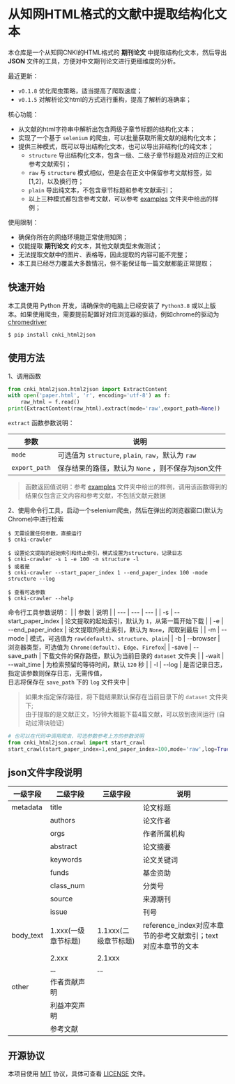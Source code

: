 # 从知网HTML格式的文献中提取结构化文本

本仓库是一个从知网CNKI的HTML格式的 <b>期刊论文</b> 中提取结构化文本，然后导出 <b>JSON</b> 文件的工具，方便对中文期刊论文进行更细维度的分析。

最近更新：  
- `v0.1.8` 优化爬虫策略，适当提高了爬取速度；
- `v0.1.5` 对解析论文html的方式进行重构，提高了解析的准确率；

核心功能：
- 从文献的html字符串中解析出包含两级子章节标题的结构化文本；
- 实现了一个基于 `selenium` 的爬虫，可以批量获取所需文献的结构化文本；
- 提供三种模式，既可以导出结构化文本，也可以导出非结构化的纯文本；
  - `structure` 导出结构化文本，包含一级、二级子章节标题及对应的正文和参考文献索引；
  - `raw` 与 `structure` 模式相似，但是会在正文中保留参考文献标签，如[1,2]，以及换行符；
  - `plain` 导出纯文本，不包含章节标题和参考文献索引；
  - 以上三种模式都包含参考文献，可以参考 [examples](examples) 文件夹中给出的样例；

<!-- 使用场景：
- 对中文期刊论文进行全文获取和分析，为下游任务提供支持；
- 对中文期刊论文进行引文分析； -->

使用限制：
- 确保你所在的网络环境能正常使用知网；
- 仅能提取 <b>期刊论文</b> 的文本，其他文献类型未做测试；
- 无法提取文献中的图片、表格等，因此提取的内容可能不完整；
- 本工具已经尽力覆盖大多数情况，但不能保证每一篇文献都能正常提取；

## 快速开始
本工具使用 Python 开发，请确保你的电脑上已经安装了 `Python3.8` 或以上版本。如果使用爬虫，需要提前配置好对应浏览器的驱动，例如chrome的驱动为 [chromedriver](https://chromedriver.chromium.org/downloads)

```console
$ pip install cnki_html2json
```

## 使用方法
1、调用函数

```python
from cnki_html2json.html2json import ExtractContent
with open('paper.html', 'r', encoding='utf-8') as f:
    raw_html = f.read()
print(ExtractContent(raw_html).extract(mode='raw',export_path=None))
```
`extract` 函数参数说明：

| 参数 | 说明 |
| --- | --- |
| `mode` | 可选值为 `structure`, `plain`, `raw`，默认为 `raw` |
| `export_path` | 保存结果的路径，默认为 `None` ，则不保存为json文件 |

> 函数返回值说明：参考 [examples](examples) 文件夹中给出的样例，调用该函数得到的结果仅包含正文内容和参考文献，不包括文献元数据

2、使用命令行工具，启动一个selenium爬虫，然后在弹出的浏览器窗口(默认为Chrome)中进行检索
```console
$ 无需设置任何参数，直接运行
$ cnki-crawler
```
```console
$ 设置论文提取的起始索引和终止索引，模式设置为structure，记录日志
$ cnki-crawler -s 1 -e 100 -m structure -l
$ 或者是
$ cnki-crawler --start_paper_index 1 --end_paper_index 100 -mode structure --log
```
```console
$ 查看可选参数
$ cnki-crawler --help
```

命令行工具参数说明：
|  | 参数 | 说明 |
| --- | --- | --- |
| -s | --start_paper_index | 论文提取的起始索引，默认为 `1`，从第一篇开始下载 |
| -e | --end_paper_index | 论文提取的终止索引，默认为 `None`，爬取到最后 |
| -m | --mode | 模式，可选值为 `raw(default)`、`structure`、`plain`|
| -b | --browser | 浏览器类型，可选值为 `Chrome(default)`、`Edge`、`Firefox`|
| -save | --save_path | 下载文件的保存路径，默认为当前目录的 `dataset` 文件夹 |
| -wait | --wait_time | 为检索预留的等待时间，默认 `120` 秒 |
| -l | --log | 是否记录日志，指定该参数则保存日志，无需传值，</br>日志将保存在 `save_path` 下的 `log` 文件夹中 |

> 如果未指定保存路径，将下载结果默认保存在当前目录下的 `dataset` 文件夹下;  
> 由于提取的是文献正文，1分钟大概能下载4篇文献，可以放到夜间运行 (自动过滑块验证)

```python
# 也可以在代码中调用爬虫，可选参数参考上方的参数说明
from cnki_html2json.crawl import start_crawl
start_crawl(start_paper_index=1,end_paper_index=100,mode='raw',log=True)
```

## json文件字段说明
| 一级字段 | 二级字段 | 三级字段 | 说明 |
| --- | --- | --- | --- |
| metadata | title |  | 论文标题 |
|  | authors |  | 论文作者 |
|  | orgs |  | 作者所属机构 |
|  | abstract |  | 论文摘要 |
|  | keywords |  | 论文关键词 |
|  | funds |  | 基金资助 |
|  | class_num |  | 分类号 |
|  | source |  | 来源期刊 |
|  | issue |  | 刊号 |
| body_text | 1.xxx(一级章节标题) | 1.1xxx(二级章节标题) | reference_index对应本章节的参考文献索引；text对应本章节的文本 |
|  | 2.xxx | 2.1xxx |  |
|  | ...| ... |  |
| other | 作者贡献声明 |  |  |
|  | 利益冲突声明 |  |  |
|  | 参考文献 |  |  |

## 开源协议
本项目使用 [MIT](LICENSE) 协议，具体可查看 [LICENSE](LICENSE) 文件。

